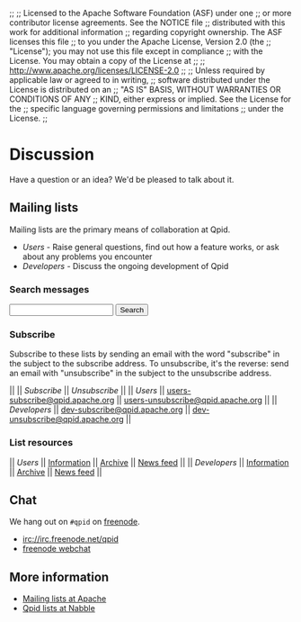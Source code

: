 ;;
;; Licensed to the Apache Software Foundation (ASF) under one
;; or more contributor license agreements.  See the NOTICE file
;; distributed with this work for additional information
;; regarding copyright ownership.  The ASF licenses this file
;; to you under the Apache License, Version 2.0 (the
;; "License"); you may not use this file except in compliance
;; with the License.  You may obtain a copy of the License at
;; 
;;   http://www.apache.org/licenses/LICENSE-2.0
;; 
;; Unless required by applicable law or agreed to in writing,
;; software distributed under the License is distributed on an
;; "AS IS" BASIS, WITHOUT WARRANTIES OR CONDITIONS OF ANY
;; KIND, either express or implied.  See the License for the
;; specific language governing permissions and limitations
;; under the License.
;;

# Discussion

Have a question or an idea?  We'd be pleased to talk about it.

## Mailing lists

Mailing lists are the primary means of collaboration at Qpid.

 - *Users* - Raise general questions, find out how a feature works, or
   ask about any problems you encounter
 - *Developers* - Discuss the ongoing development of Qpid

### Search messages

<div class="indent">
  <form action="http://qpid.2158936.n2.nabble.com/template/NamlServlet.jtp" method="get">
    <input type="hidden" name="macro" value="search_page"/>
    <input type="hidden" name="node" value="7106518"/>
    <input type="text" name="query"/>
    <button type="submit">Search</button>
  </form>
</div>

### Subscribe

Subscribe to these lists by sending an email with the word "subscribe"
in the subject to the subscribe address.  To unsubscribe, it's the
reverse: send an email with "unsubscribe" in the subject to the
unsubscribe address.

|| || *Subscribe* || *Unsubscribe* ||
|| *Users* || <users-subscribe@qpid.apache.org> || <users-unsubscribe@qpid.apache.org> ||
|| *Developers* || <dev-subscribe@qpid.apache.org> || <dev-unsubscribe@qpid.apache.org> ||

### List resources

|| *Users* || [Information](http://mail-archives.apache.org/mod_mbox/qpid-users/) || [Archive](http://qpid.2158936.n2.nabble.com/Apache-Qpid-users-f2158936.html) || [News feed](http://mail-archives.apache.org/mod_mbox/qpid-users/?format=atom) ||
|| *Developers* || [Information](http://mail-archives.apache.org/mod_mbox/qpid-dev/) || [Archive](http://qpid.2158936.n2.nabble.com/Apache-Qpid-developers-f7254403.html) || [News feed](http://mail-archives.apache.org/mod_mbox/qpid-dev/?format=atom) ||

## Chat

We hang out on `#qpid` on [freenode](http://freenode.net).

 - <a href="irc://irc.freenode.net/qpid">irc://irc.freenode.net/qpid</a>
 - [freenode webchat](http://webchat.freenode.net/?channels=#qpid)

## More information

 - [Mailing lists at Apache](http://www.apache.org/foundation/mailinglists.html)
 - [Qpid lists at Nabble](http://qpid.2158936.n2.nabble.com/)
